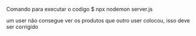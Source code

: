 Comando para executar o codigo
$ npx nodemon server.js

um user não consegue ver os produtos que outro user colocou, isso deve ser corrigido